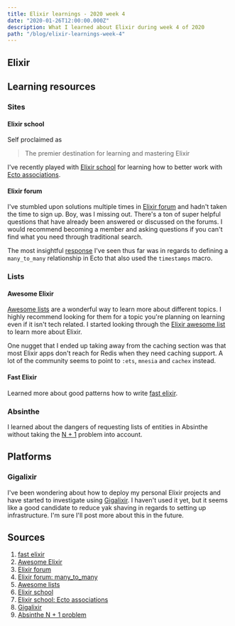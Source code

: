 ```yaml
---
title: Elixir learnings - 2020 week 4
date: "2020-01-26T12:00:00.000Z"
description: What I learned about Elixir during week 4 of 2020
path: "/blog/elixir-learnings-week-4"
---
```


## Elixir

## Learning resources

### Sites

#### Elixir school

Self proclaimed as 

> The premier destination for learning and mastering Elixir

I've recently played with [Elixir school][elixir-school] for learning how to better work with [Ecto associations][ecto-associations].

<!-- Discuss the learning about `join_through` for default fields. -->

#### Elixir forum

I've stumbled upon solutions multiple times in [Elixir forum][elixir-forum] and hadn't taken the time to sign up. Boy, was I missing out. There's a ton of super helpful questions that have already been answered or discussed on the forums. I would recommend becoming a member and asking questions if you can't find what you need through traditional search.

The most insightful [response][elixir-forum-many-to-many] I've seen thus far was in regards to defining a `many_to_many` relationship in Ecto that also used the `timestamps` macro.

<!-- This lead me to better understand that ecto is setting defaults with the macros these aren't database triggers that are setting that. 
-->

### Lists

#### Awesome Elixir

[Awesome lists][awesome-lists] are a wonderful way to learn more about different topics. I highly recommend looking for them for a topic you're planning on learning even if it isn't tech related. I started looking through the [Elixir awesome list][awesome-elixir] to learn more about Elixir.

One nugget that I ended up taking away from the caching section was that most Elixir apps don't reach for Redis when they need caching support. A lot of the community seems to point to `:ets`, `mnesia` and `cachex` instead.

#### Fast Elixir

Learned more about good patterns how to write [fast elixir][fast].

### Absinthe

I learned about the dangers of requesting lists of entities in Absinthe without taking the [N + 1][absinthe-n+1] problem into account.

## Platforms

### Gigalixir

I've been wondering about how to deploy my personal Elixir projects and have started to investigate using [Gigalixir][gigalixir]. I haven't used it yet, but it seems like a good candidate to reduce yak shaving in regards to setting up infrastructure. I'm sure I'll post more about this in the future.

## Sources

[fast]: https://github.com/devonestes/fast-elixir
[awesome-elixir]: https://github.com/h4cc/awesome-elixir
[elixir-forum]: https://elixirforum.com/
[awesome-lists]: https://github.com/sindresorhus/awesome/blob/master/awesome.md
[elixir-school]: https://elixirschool.com/en/
[ecto-associations]: https://elixirschool.com/en/lessons/ecto/associations/
[elixir-forum-many-to-many]: https://elixirforum.com/t/ecto-many-to-many-timestamps/13791
[gigalixir]: https://gigalixir.com/
[absinthe-n+1]: https://hexdocs.pm/absinthe/ecto.html

1. [fast elixir][fast]
1. [Awesome Elixir][awesome-elixir]
1. [Elixir forum][elixir-forum]
1. [Elixir forum: many\_to\_many][elixir-forum-many-to-many]
1. [Awesome lists][awesome-lists]
1. [Elixir school][elixir-school]
1. [Elixir school: Ecto associations][ecto-associations]
1. [Gigalixir][gigalixir]
1. [Absinthe N + 1 problem][absinthe-n+1]
